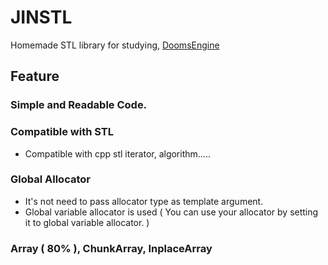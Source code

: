 # JINSTL

Homemade STL library for studying, [DoomsEngine](https://github.com/SungJJinKang/DoomsEngine)       

## Feature           

### Simple and Readable Code.         

### Compatible with STL         
- Compatible with cpp stl iterator, algorithm.....           
              
### Global Allocator             
- It's not need to pass allocator type as template argument.          
- Global variable allocator is used ( You can use your allocator by setting it to global variable allocator. )              
            
### Array ( 80% ), ChunkArray, InplaceArray            